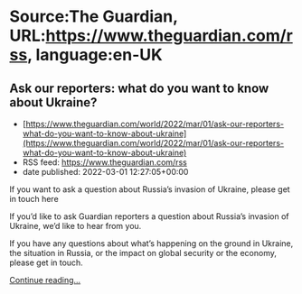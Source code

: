 # Source:The Guardian, URL:https://www.theguardian.com/rss, language:en-UK

## Ask our reporters: what do you want to know about Ukraine?
 - [https://www.theguardian.com/world/2022/mar/01/ask-our-reporters-what-do-you-want-to-know-about-ukraine](https://www.theguardian.com/world/2022/mar/01/ask-our-reporters-what-do-you-want-to-know-about-ukraine)
 - RSS feed: https://www.theguardian.com/rss
 - date published: 2022-03-01 12:27:05+00:00

<p>If you want to ask a question about Russia’s invasion of Ukraine, please get in touch here </p><p>If you’d like to ask Guardian reporters a question about Russia’s invasion of Ukraine, we’d like to hear from you.</p><p>If you have any questions about what’s happening on the ground in Ukraine, the situation in Russia, or the impact on global security or the economy, please get in touch. </p> <a href="https://www.theguardian.com/world/2022/mar/01/ask-our-reporters-what-do-you-want-to-know-about-ukraine">Continue reading...</a>

